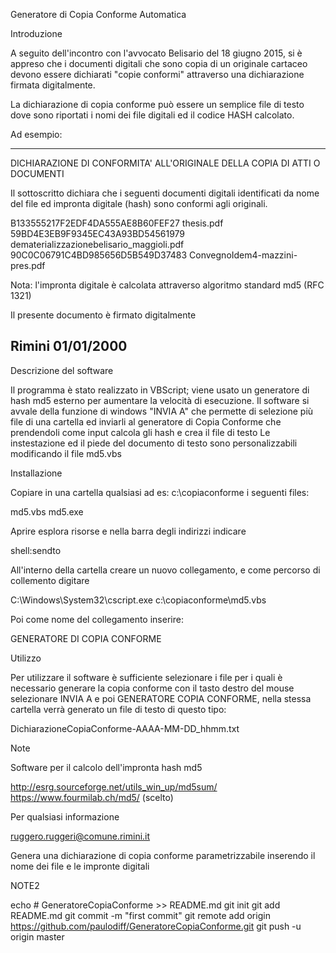 Generatore di Copia Conforme Automatica

Introduzione

A seguito dell'incontro con l'avvocato Belisario del 18 giugno 2015, si è appreso che i documenti digitali che sono copia di un originale cartaceo devono essere dichiarati "copie conformi" attraverso una dichiarazione firmata digitalmente.

La dichiarazione di copia conforme può essere un semplice file di testo dove sono riportati i nomi dei  file digitali ed il codice HASH calcolato.

Ad esempio:

-------------------------------------------------------------------------------------------------------
DICHIARAZIONE DI CONFORMITA' ALL'ORIGINALE DELLA COPIA DI ATTI O DOCUMENTI 

Il sottoscritto dichiara che i seguenti documenti digitali identificati da nome del file ed impronta digitale (hash) sono conformi agli originali.

B133555217F2EDF4DA555AE8B60FEF27 thesis.pdf
59BD4E3EB9F9345EC43A93BD54561979 dematerializzazionebelisario_maggioli.pdf
90C0C06791C4BD985656D5B549D37483 ConvegnoIdem4-mazzini-pres.pdf

Nota: l'impronta digitale è calcolata attraverso algoritmo standard md5 (RFC 1321)

Il presente documento è firmato digitalmente

Rimini 01/01/2000
------------------------------------------------------------------------------------------------------

Descrizione del software

Il programma è stato realizzato in VBScript; viene usato un generatore di hash md5 esterno per aumentare la velocità di esecuzione.
Il software si avvale della funzione di windows "INVIA A" che permette di selezione più file di una cartella ed inviarli al generatore di Copia Conforme che prendendoli come input calcola gli hash e crea il file di testo 
Le instestazione ed il piede del documento di testo sono personalizzabili modificando il file md5.vbs

Installazione

Copiare in una cartella qualsiasi ad es: c:\copiaconforme i seguenti files:

md5.vbs
md5.exe

Aprire esplora risorse e nella barra degli indirizzi indicare 

shell:sendto

All'interno della cartella creare un nuovo collegamento, e come percorso di collemento digitare

C:\Windows\System32\cscript.exe c:\copiaconforme\md5.vbs

Poi come nome del collegamento inserire:

GENERATORE DI COPIA CONFORME

Utilizzo

Per utilizzare il software è sufficiente selezionare i file per i quali è necessario generare la copia conforme con il tasto destro del mouse selezionare INVIA A e poi GENERATORE COPIA CONFORME, nella stessa cartella verrà generato un file di testo di questo tipo:

DichiarazioneCopiaConforme-AAAA-MM-DD_hhmm.txt

Note

Software per il calcolo dell'impronta hash md5

http://esrg.sourceforge.net/utils_win_up/md5sum/
https://www.fourmilab.ch/md5/ (scelto)

Per qualsiasi informazione 

ruggero.ruggeri@comune.rimini.it

Genera una dichiarazione di copia conforme parametrizzabile inserendo il nome dei file e le impronte digitali



NOTE2

echo # GeneratoreCopiaConforme >> README.md
git init
git add README.md
git commit -m "first commit"
git remote add origin https://github.com/paulodiff/GeneratoreCopiaConforme.git
git push -u origin master

